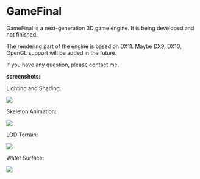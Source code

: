 GameFinal
=========

GameFinal is a next-generation 3D game engine. It is being developed and not finished.

The rendering part of the engine is based on DX11. Maybe DX9, DX10, OpenGL support will be added in the future.

If you have any question, please contact me.

<b>screenshots:</b>

<p>Lighting and Shading:</p>

<img src="http://ww1.sinaimg.cn/mw690/7d29c2abgw1em1kb4413qj20sw0me402.jpg"/><br/>

<p>Skeleton Animation:</p>

<img src="http://ww2.sinaimg.cn/mw690/7d29c2abgw1ef8nnbrdqzj20mo0hqn04.jpg"/><br/>

<p>LOD Terrain:</p>

<img src="http://ww3.sinaimg.cn/mw690/7d29c2abgw1em1kj3ybm5j20sw0medj1.jpg"/><br/>

<p>Water Surface:</p>

<img src="http://ww4.sinaimg.cn/mw690/7d29c2abgw1ehvzes2rm6j20mo0i076e.jpg"/><br/>


